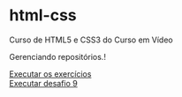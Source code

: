 # html-css
 Curso de HTML5 e CSS3 do Curso em Vídeo
 
 Gerenciando repositórios.!

 <a href="https://felipejlc.github.io/html-css/exercicios"> Executar os exercícios </a>
 <br>
 <a href="https://felipejlc.github.io/html-css/desafios/d009"> Executar desafio 9 </a>